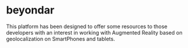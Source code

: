 beyondar
========

This platform has been designed to offer some resources to those developers with an interest in working with Augmented Reality based on geolocalization on SmartPhones and tablets.
